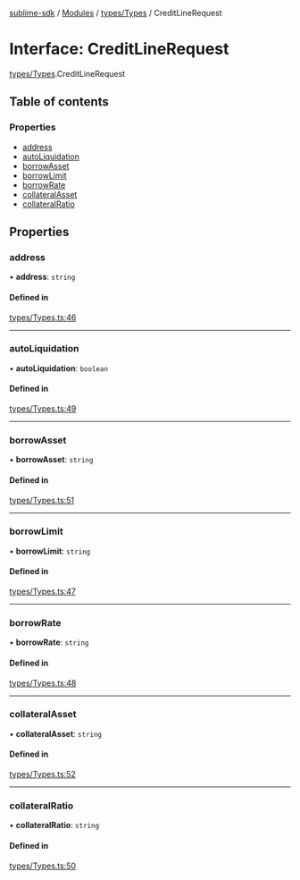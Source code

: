 [sublime-sdk](../README.md) / [Modules](../modules.md) / [types/Types](../modules/types_Types.md) / CreditLineRequest

# Interface: CreditLineRequest

[types/Types](../modules/types_Types.md).CreditLineRequest

## Table of contents

### Properties

- [address](types_Types.CreditLineRequest.md#address)
- [autoLiquidation](types_Types.CreditLineRequest.md#autoliquidation)
- [borrowAsset](types_Types.CreditLineRequest.md#borrowasset)
- [borrowLimit](types_Types.CreditLineRequest.md#borrowlimit)
- [borrowRate](types_Types.CreditLineRequest.md#borrowrate)
- [collateralAsset](types_Types.CreditLineRequest.md#collateralasset)
- [collateralRatio](types_Types.CreditLineRequest.md#collateralratio)

## Properties

### address

• **address**: `string`

#### Defined in

[types/Types.ts:46](https://github.com/sublime-finance/sublime-sdk/blob/e9ce839/src/types/Types.ts#L46)

___

### autoLiquidation

• **autoLiquidation**: `boolean`

#### Defined in

[types/Types.ts:49](https://github.com/sublime-finance/sublime-sdk/blob/e9ce839/src/types/Types.ts#L49)

___

### borrowAsset

• **borrowAsset**: `string`

#### Defined in

[types/Types.ts:51](https://github.com/sublime-finance/sublime-sdk/blob/e9ce839/src/types/Types.ts#L51)

___

### borrowLimit

• **borrowLimit**: `string`

#### Defined in

[types/Types.ts:47](https://github.com/sublime-finance/sublime-sdk/blob/e9ce839/src/types/Types.ts#L47)

___

### borrowRate

• **borrowRate**: `string`

#### Defined in

[types/Types.ts:48](https://github.com/sublime-finance/sublime-sdk/blob/e9ce839/src/types/Types.ts#L48)

___

### collateralAsset

• **collateralAsset**: `string`

#### Defined in

[types/Types.ts:52](https://github.com/sublime-finance/sublime-sdk/blob/e9ce839/src/types/Types.ts#L52)

___

### collateralRatio

• **collateralRatio**: `string`

#### Defined in

[types/Types.ts:50](https://github.com/sublime-finance/sublime-sdk/blob/e9ce839/src/types/Types.ts#L50)
